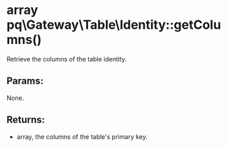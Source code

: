 # array pq\Gateway\Table\Identity::getColumns()

Retrieve the columns of the table identity.

## Params:

None.

## Returns:

* array, the columns of the table's primary key.
